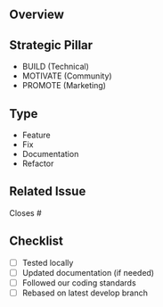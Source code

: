 ## Overview
<!-- Brief description of your changes -->

## Strategic Pillar
<!-- Which pillar does this PR align with? Delete non-applicable ones -->
- BUILD (Technical)
- MOTIVATE (Community)
- PROMOTE (Marketing)

## Type
<!-- What kind of change is this? Delete non-applicable ones -->
- Feature
- Fix
- Documentation
- Refactor

## Related Issue
<!-- Link the issue this PR addresses using #issue-number -->
Closes #

## Checklist
- [ ] Tested locally
- [ ] Updated documentation (if needed)
- [ ] Followed our coding standards
- [ ] Rebased on latest develop branch 